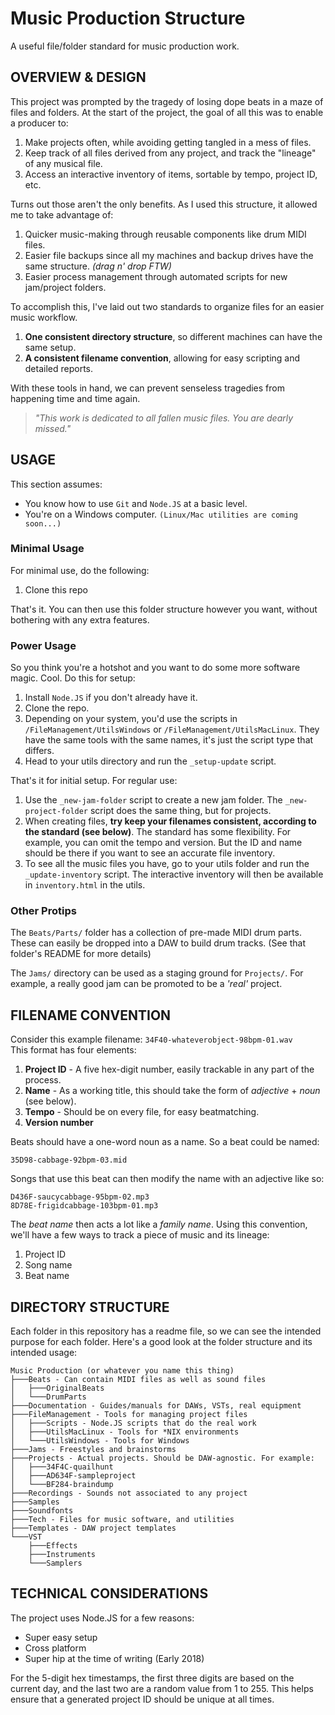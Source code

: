 # Music Production Structure

A useful file/folder standard for music production work.

## OVERVIEW & DESIGN

This project was prompted by the tragedy of losing dope beats in a maze of files and folders. At the start of the project, the goal of all this was to enable a producer to:

1. Make projects often, while avoiding getting tangled in a mess of files.
1. Keep track of all files derived from any project, and track the "lineage" of any musical file.
1. Access an interactive inventory of items, sortable by tempo, project ID, etc.

Turns out those aren't the only benefits. As I used this structure, it allowed me to take advantage of:

1. Quicker music-making through reusable components like drum MIDI files.
1. Easier file backups since all my machines and backup drives have the same structure. _(drag n' drop FTW)_
1. Easier process management through automated scripts for new jam/project folders.

To accomplish this, I've laid out two standards to organize files for an easier music workflow.

1. **One consistent directory structure**, so different machines can have the same setup.
1. **A consistent filename convention**, allowing for easy scripting and detailed reports.

With these tools in hand, we can prevent senseless tragedies from happening time and time again.

> _"This work is dedicated to all fallen music files. You are dearly missed."_

## USAGE

This section assumes:

- You know how to use `Git` and `Node.JS` at a basic level.
- You're on a Windows computer. `(Linux/Mac utilities are coming soon...)`

### Minimal Usage

For minimal use, do the following:

1. Clone this repo

That's it. You can then use this folder structure however you want, without bothering with any extra features.

### Power Usage

So you think you're a hotshot and you want to do some more software magic. Cool. Do this for setup:

1. Install `Node.JS` if you don't already have it.
1. Clone the repo.
1. Depending on your system, you'd use the scripts in `/FileManagement/UtilsWindows` or `/FileManagement/UtilsMacLinux`. They have the same tools with the same names, it's just the script type that differs.
1. Head to your utils directory and run the `_setup-update` script.

That's it for initial setup. For regular use:

1. Use the `_new-jam-folder` script to create a new jam folder. The `_new-project-folder` script does the same thing, but for projects.
1. When creating files, **try keep your filenames consistent, according to the standard (see below)**. The standard has some flexibility. For example, you can omit the tempo and version. But the ID and name should be there if you want to see an accurate file inventory.
1. To see all the music files you have, go to your utils folder and run the `_update-inventory` script. The interactive inventory will then be available in `inventory.html` in the utils.

### Other Protips

The `Beats/Parts/` folder has a collection of pre-made MIDI drum parts. These can easily be dropped into a DAW to build drum tracks. (See that folder's README for more details)

The `Jams/` directory can be used as a staging ground for `Projects/`. For example, a really good jam can be promoted to be a _'real'_ project.

## FILENAME CONVENTION

Consider this example filename: `34F40-whateverobject-98bpm-01.wav`    
This format has four elements:

1. **Project ID** - A five hex-digit number, easily trackable in any part of the process.
1. **Name** - As a working title, this should take the form of _adjective_ + _noun_ (see below).
1. **Tempo** - Should be on every file, for easy beatmatching.
1. **Version number**

Beats should have a one-word noun as a name. So a beat could be named:

`35D98-cabbage-92bpm-03.mid`

Songs that use this beat can then modify the name with an adjective like so:

`D436F-saucycabbage-95bpm-02.mp3`   
`8D78E-frigidcabbage-103bpm-01.mp3`

The _beat name_ then acts a lot like a _family name_. Using this convention, we'll have a few ways to track a piece of music and its lineage:

1. Project ID
1. Song name
1. Beat name

## DIRECTORY STRUCTURE

Each folder in this repository has a readme file, so we can see the intended purpose for each folder. Here's a good look at the folder structure and its intended usage:

```
Music Production (or whatever you name this thing)
├───Beats - Can contain MIDI files as well as sound files
│   ├───OriginalBeats
│   └───DrumParts
├───Documentation - Guides/manuals for DAWs, VSTs, real equipment
├───FileManagement - Tools for managing project files
│   ├───Scripts - Node.JS scripts that do the real work
│   ├───UtilsMacLinux - Tools for *NIX environments
│   └───UtilsWindows - Tools for Windows
├───Jams - Freestyles and brainstorms
├───Projects - Actual projects. Should be DAW-agnostic. For example:
│   ├───34F4C-quailhunt
│   ├───AD634F-sampleproject
│   └───BF284-braindump
├───Recordings - Sounds not associated to any project
├───Samples
├───Soundfonts
├───Tech - Files for music software, and utilities
├───Templates - DAW project templates
└───VST
    ├───Effects
    ├───Instruments
    └───Samplers
```

## TECHNICAL CONSIDERATIONS

The project uses Node.JS for a few reasons:

- Super easy setup
- Cross platform
- Super hip at the time of writing (Early 2018)

For the 5-digit hex timestamps, the first three digits are based on the current day, and the last two are a random value from 1 to 255. This helps ensure that a generated project ID should be unique at all times.
